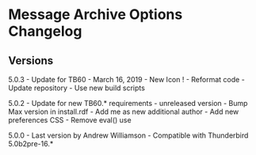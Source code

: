 # Message Archive Options Changelog

## Versions

5.0.3	- Update for TB60 - March 16, 2019
		- New Icon !
		- Reformat code
		- Update repository
		- Use new build scripts

5.0.2	- Update for new TB60.* requirements - unreleased version
		- Bump Max version in install.rdf
		- Add me as new additional author
		- Add new preferences CSS
		- Remove eval() use

5.0.0	- Last version by Andrew Williamson - Compatible with Thunderbird 5.0b2pre-16.*

